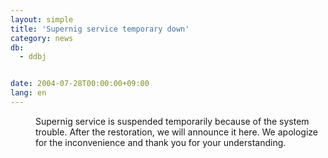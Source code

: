 ```yaml
---
layout: simple
title: 'Supernig service temporary down'
category: news
db:
  - ddbj


date: 2004-07-28T00:00:00+09:00
lang: en
---
```


<dd>Supernig service is suspended temporarily because of the system trouble. After the restoration, we will announce it here. We apologize for the inconvenience and thank you for your understanding.</dd>
